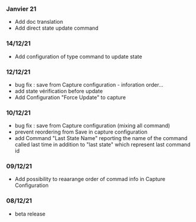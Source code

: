 

### Janvier 21 
* Add doc translation
* Add direct state update command


### 14/12/21 
* Add configuration of type command to update state


### 12/12/21 
* bug fix : save from Capture configuration - inforation order...
* add state vérification before update
* Add Configuration "Force Update" to capture


### 10/12/21 
* bug fix : save from Capture configuration (mixing all command)
* prevent reordering from Save in capture configuration
* add Command "Last State Name" reporting the name of the command called last time in addition to "last state" which represent last command id


### 09/12/21 
* Add possibility to reaarange order of commad info in Capture Configuration 

### 08/12/21 
* beta release

